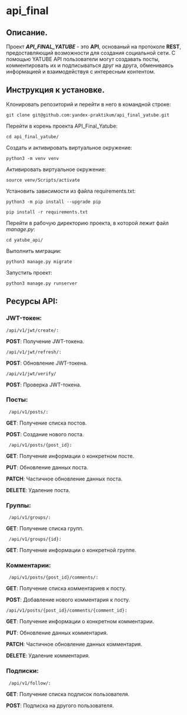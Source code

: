 # api_final


## Описание.

Проект ***API_FINAL_YATUBE*** - это **API**, основаный на протоколе **REST**, предоставляющий возможности для создания социальной сети. С помощью YATUBE API пользователи могут создавать посты, комментировать их и подписываться друг на друга, обмениваясь информацией и взаимодействуя с интересным контентом.

## Инструкция к установке.

Клонировать репозиторий и перейти в него в командной строке:

```
git clone git@github.com:yandex-praktikum/api_final_yatube.git
```

Перейти в корень проекта API_Final_Yatube:

```
cd api_final_yatube/
```

Cоздать и активировать виртуальное окружение:

```
python3 -m venv venv
```

Активировать виртуальное окружение:

```
source venv/Scripts/activate
```

Установить зависимости из файла requirements.txt:

```
python3 -m pip install --upgrade pip
```

```
pip install -r requirements.txt
```

Перейти в рабочую директорию проекта, в которой лежит файл *manage.py*:

```
cd yatube_api/
```

Выполнить миграции:

```
python3 manage.py migrate
```

Запустить проект:

```
python3 manage.py runserver
```

## Ресурсы API:

### JWT-токен:

    /api/v1/jwt/create/: 
     
  **POST**: Получение JWT-токена.
  
    /api/v1/jwt/refresh/: 
  
  **POST**: Обновление JWT-токена.
         
    /api/v1/jwt/verify/

  **POST**: Проверка JWT-токена.
         
### Посты:

     /api/v1/posts/:
     
  **GET**: Получение списка постов.
  
  **POST**: Создание нового поста.
  
     /api/v1/posts/{post_id}:
     
  **GET**: Получение информации о конкретном посте.
  
  **PUT**: Обновление данных поста.
  
  **PATCH**: Частичное обновление данных поста.
  
  **DELETE**: Удаление поста.

### Группы:

     /api/v1/groups/:
     
  **GET**: Получение списка групп.
  
     /api/v1/groups/{id}:
     
  **GET**: Получение информации о конкретной группе.
         
### Комментарии:
 
     /api/v1/posts/{post_id}/comments/:
  **GET**: Получение списка комментариев к посту.
  
  **POST**: Добавление нового комментария к посту.
  
    /api/v1/posts/{post_id}/comments/{comment_id}:
     
  **GET**: Получение информации о конкретном комментарии.
  
  **PUT**: Обновление данных комментария.
  
  **PATCH**: Частичное обновление данных комментария.
  
  **DELETE**: Удаление комментария.
         
### Подписки:
 
     /api/v1/follow/:
     
  **GET**: Получение списка подписок пользователя.
  
  **POST**: Подписка на другого пользователя.
